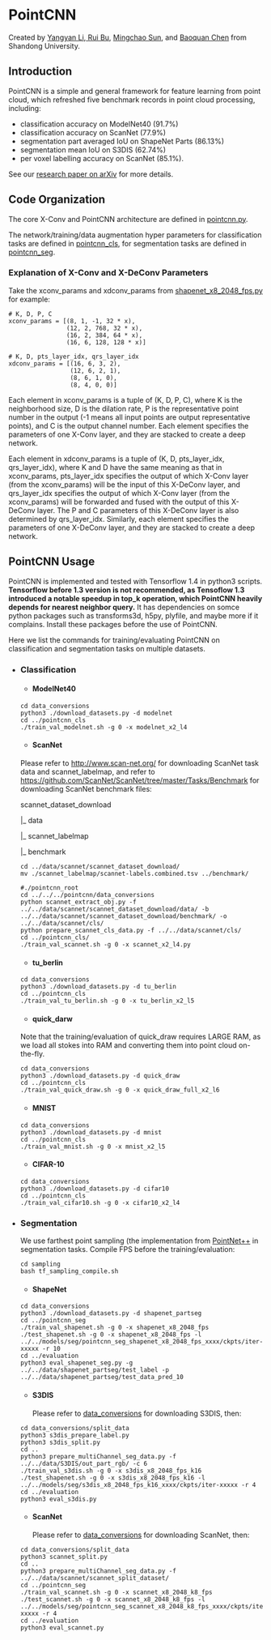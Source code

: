 # PointCNN

Created by <a href="http://yangyan.li" target="_blank">Yangyan Li</a>,<a href="http://rbruibu.cn" target="_blank"> Rui Bu</a>, <a href="http://www.mcsun.cn" target="_blank">Mingchao Sun</a>, and <a href="http://www.cs.sdu.edu.cn/~baoquan/" target="_blank">Baoquan Chen</a> from Shandong University.

## Introduction

PointCNN is a simple and general framework for feature learning from point cloud, which refreshed five benchmark records in point cloud processing, including:

* classification accuracy on ModelNet40 (91.7%)
* classification accuracy on ScanNet (77.9%)
* segmentation part averaged IoU on ShapeNet Parts (86.13%)
* segmentation mean IoU on S3DIS (62.74%)
* per voxel labelling accuracy on ScanNet (85.1%).

See our <a href="http://arxiv.org/abs/1801.07791" target="_blank">research paper on arXiv</a> for more details.

## Code Organization
The core X-Conv and PointCNN architecture are defined in [pointcnn.py](pointcnn.py).

The network/training/data augmentation hyper parameters for classification tasks are defined in [pointcnn_cls](pointcnn_cls), for segmentation tasks are defined in [pointcnn_seg](pointcnn_seg).

### Explanation of X-Conv and X-DeConv Parameters
Take the xconv_params and xdconv_params from [shapenet_x8_2048_fps.py](pointcnn_seg/shapenet_x8_2048_fps.py) for example:
```
# K, D, P, C
xconv_params = [(8, 1, -1, 32 * x),
                (12, 2, 768, 32 * x),
                (16, 2, 384, 64 * x),
                (16, 6, 128, 128 * x)]

# K, D, pts_layer_idx, qrs_layer_idx
xdconv_params = [(16, 6, 3, 2),
                 (12, 6, 2, 1),
                 (8, 6, 1, 0),
                 (8, 4, 0, 0)]
```
Each element in xconv_params is a tuple of (K, D, P, C), where K is the neighborhood size, D is the dilation rate, P is the representative point number in the output (-1 means all input points are output representative points), and C is the output channel number. Each element specifies the parameters of one X-Conv layer, and they are stacked to create a deep network.

Each element in xdconv_params is a tuple of (K, D, pts_layer_idx, qrs_layer_idx), where K and D have the same meaning as that in xconv_params, pts_layer_idx specifies the output of which X-Conv layer (from the xconv_params) will be the input of this X-DeConv layer, and qrs_layer_idx specifies the output of which X-Conv layer (from the xconv_params) will be forwarded and fused with the output of this X-DeConv layer. The P and C parameters of this X-DeConv layer is also determined by qrs_layer_idx. Similarly, each element specifies the parameters of one X-DeConv layer, and they are stacked to create a deep network.


## PointCNN Usage

PointCNN is implemented and tested with Tensorflow 1.4 in python3 scripts. **Tensorflow before 1.3 version is not recommended, as Tensoflow 1.3 introduced a notable speedup in top_k operation, which PointCNN heavily depends for nearest neighbor query.** It has dependencies on somce python packages such as transforms3d, h5py, plyfile, and maybe more if it complains. Install these packages before the use of PointCNN.

Here we list the commands for training/evaluating PointCNN on classification and segmentation tasks on multiple datasets.

* ### Classification

  * #### ModelNet40
  ```
  cd data_conversions
  python3 ./download_datasets.py -d modelnet
  cd ../pointcnn_cls
  ./train_val_modelnet.sh -g 0 -x modelnet_x2_l4
  ```
  
  * #### ScanNet
  Please refer to <http://www.scan-net.org/>  for downloading ScanNet task data and scannet_labelmap, and refer to https://github.com/ScanNet/ScanNet/tree/master/Tasks/Benchmark for downloading ScanNet benchmark files:
  
  scannet_dataset_download
  
  |_ data
  
  |_ scannet_labelmap
  
  |_ benchmark

  ```
  cd ../data/scannet/scannet_dataset_download/
  mv ./scannet_labelmap/scannet-labels.combined.tsv ../benchmark/

  #./pointcnn_root
  cd ../../../pointcnn/data_conversions
  python scannet_extract_obj.py -f ../../data/scannet/scannet_dataset_download/data/ -b ../../data/scannet/scannet_dataset_download/benchmark/ -o ../../data/scannet/cls/
  python prepare_scannet_cls_data.py -f ../../data/scannet/cls/
  cd ../pointcnn_cls/
  ./train_val_scannet.sh -g 0 -x scannet_x2_l4.py
  ```

  * #### tu_berlin
  ```
  cd data_conversions
  python3 ./download_datasets.py -d tu_berlin
  cd ../pointcnn_cls
  ./train_val_tu_berlin.sh -g 0 -x tu_berlin_x2_l5
  ```
  
  * #### quick_darw
  Note that the training/evaluation of quick_draw requires LARGE RAM, as we load all stokes into RAM and converting them into point cloud on-the-fly.
  ```
  cd data_conversions
  python3 ./download_datasets.py -d quick_draw
  cd ../pointcnn_cls
  ./train_val_quick_draw.sh -g 0 -x quick_draw_full_x2_l6
  ```
  
  * #### MNIST
  ```
  cd data_conversions
  python3 ./download_datasets.py -d mnist
  cd ../pointcnn_cls
  ./train_val_mnist.sh -g 0 -x mnist_x2_l5
 	```

  * #### CIFAR-10
  ```
  cd data_conversions
  python3 ./download_datasets.py -d cifar10
  cd ../pointcnn_cls
  ./train_val_cifar10.sh -g 0 -x cifar10_x2_l4
  ```
  
* ### Segmentation

	We use farthest point sampling (the implementation from <a href="https://github.com/charlesq34/pointnet2" target="_blank">PointNet++</a> in segmentation tasks. Compile FPS before the training/evaluation:
	```
	cd sampling
	bash tf_sampling_compile.sh
	```

  * #### ShapeNet
  ```
  cd data_conversions
  python3 ./download_datasets.py -d shapenet_partseg
  cd ../pointcnn_seg
  ./train_val_shapenet.sh -g 0 -x shapenet_x8_2048_fps
  ./test_shapenet.sh -g 0 -x shapenet_x8_2048_fps -l ../../models/seg/pointcnn_seg_shapenet_x8_2048_fps_xxxx/ckpts/iter-xxxxx -r 10
  cd ../evaluation
  python3 eval_shapenet_seg.py -g ../../data/shapenet_partseg/test_label -p ../../data/shapenet_partseg/test_data_pred_10
  ```

  * #### S3DIS
	Please refer to [data_conversions](data_conversions/README.md) for downloading S3DIS, then:
  ```
  cd data_conversions/split_data
  python3 s3dis_prepare_label.py
  python3 s3dis_split.py
  cd ..
  python3 prepare_multiChannel_seg_data.py -f ../../data/S3DIS/out_part_rgb/ -c 6
  ./train_val_s3dis.sh -g 0 -x s3dis_x8_2048_fps_k16
  ./test_shapenet.sh -g 0 -x s3dis_x8_2048_fps_k16 -l ../../models/seg/s3dis_x8_2048_fps_k16_xxxx/ckpts/iter-xxxxx -r 4
  cd ../evaluation
  python3 eval_s3dis.py
  ```

  * #### ScanNet
	Please refer to [data_conversions](data_conversions/README.md) for downloading ScanNet, then:
  ```
  cd data_conversions/split_data
  python3 scannet_split.py
  cd ..
  python3 prepare_multiChannel_seg_data.py -f ../../data/scannet/scannet_split_dataset/
  cd ../pointcnn_seg
  ./train_val_scannet.sh -g 0 -x scannet_x8_2048_k8_fps
  ./test_scannet.sh -g 0 -x scannet_x8_2048_k8_fps -l ../../models/seg/pointcnn_seg_scannet_x8_2048_k8_fps_xxxx/ckpts/iter-xxxxx -r 4
  cd ../evaluation
  python3 eval_scannet.py
  ```
